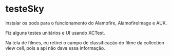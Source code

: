 # testeSky

Instalar os pods para o funcionamento do Alamofire, AlamofireImage e AUK.

Fiz alguns testes unitários e UI usando XCTest.

Na tela de filmes, eu retirei o campo de classificação do filme da collection view cell, pois a api não dava essa informação.

